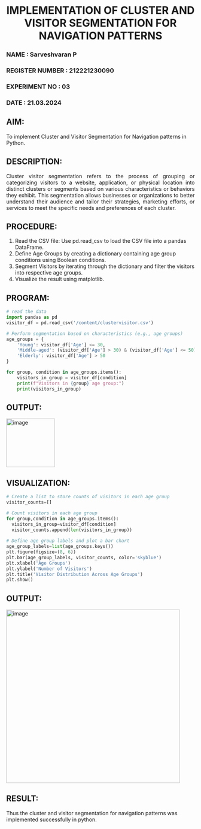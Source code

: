 <H1 ALIGN=CENTER> IMPLEMENTATION OF CLUSTER AND VISITOR SEGMENTATION FOR NAVIGATION PATTERNS  </H1>
<H3> NAME : Sarveshvaran P </H3>
<H3> REGISTER NUMBER : 212221230090 </H3>
<H3>EXPERIMENT NO : 03 </H3>
<H3>DATE  : 21.03.2024 </H3>

## AIM: 
To implement Cluster and Visitor Segmentation for Navigation patterns in Python.
## DESCRIPTION:
<div align= "justify">Cluster visitor segmentation refers to the process of grouping or categorizing visitors to a website, 
  application, or physical location into distinct clusters or segments based on various characteristics or behaviors they exhibit. 
  This segmentation allows businesses or organizations to better understand their audience and tailor their strategies, marketing efforts, 
  or services to meet the specific needs and preferences of each cluster.</div>
  
## PROCEDURE:
1) Read the CSV file: Use pd.read_csv to load the CSV file into a pandas DataFrame.
2) Define Age Groups by creating a dictionary containing age group conditions using Boolean conditions.
3) Segment Visitors by iterating through the dictionary and filter the visitors into respective age groups.
4) Visualize the result using matplotlib.

## PROGRAM:
```python
# read the data
import pandas as pd
visitor_df = pd.read_csv('/content/clustervisitor.csv')

# Perform segmentation based on characteristics (e.g., age groups)
age_groups = {
    'Young': visitor_df['Age'] <= 30,
    'Middle-aged': (visitor_df['Age'] > 30) & (visitor_df['Age'] <= 50),
    'Elderly': visitor_df['Age'] > 50
}

for group, condition in age_groups.items():  
    visitors_in_group = visitor_df[condition] 
    print(f"Visitors in {group} age group:")
    print(visitors_in_group)
```
## OUTPUT:
<img width="130" alt="image" src="https://github.com/Shrruthilaya-Gangadaran/WDM_EXP4/assets/93427705/fa2dd141-a3c8-4987-8784-a2e9ec7926c7">

## VISUALIZATION:
```python
# Create a list to store counts of visitors in each age group
visitor_counts=[]

# Count visitors in each age group
for group,condition in age_groups.items():
  visitors_in_group=visitor_df[condition]
  visitor_counts.append(len(visitors_in_group))
    
# Define age group labels and plot a bar chart
age_group_labels=list(age_groups.keys())
plt.figure(figsize=(8, 6))
plt.bar(age_group_labels, visitor_counts, color='skyblue')
plt.xlabel('Age Groups')
plt.ylabel('Number of Visitors')
plt.title('Visitor Distribution Across Age Groups')
plt.show()
```
## OUTPUT:
<img width="464" alt="image" src="https://github.com/Shrruthilaya-Gangadaran/WDM_EXP4/assets/93427705/cf4ff22a-2e6d-456b-926d-2fb1834a588b">

## RESULT:
Thus the cluster and visitor segmentation for navigation patterns was implemented successfully in python.
